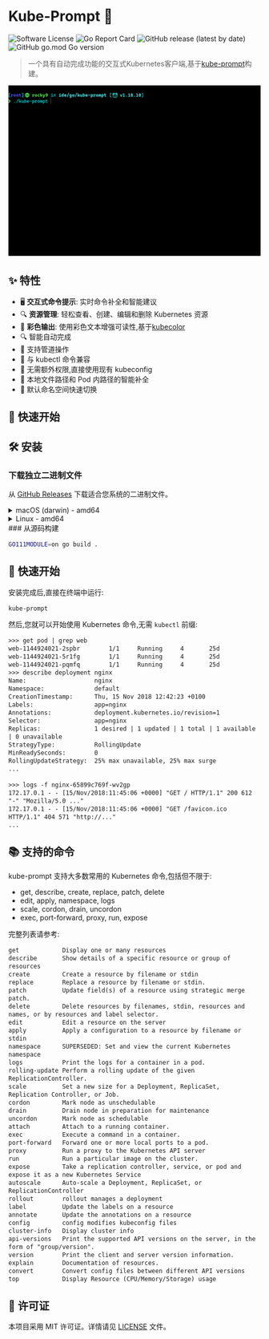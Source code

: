 # Kube-Prompt 🚀

![Software License](https://img.shields.io/badge/license-MIT-brightgreen.svg?style=flat-square)
![Go Report Card](https://goreportcard.com/badge/github.com/jiqinga/kube-prompt)
![GitHub release (latest by date)](https://img.shields.io/github/v/release/jiqinga/kube-prompt)
![GitHub go.mod Go version](https://img.shields.io/github/go-mod/go-version/jiqinga/kube-prompt)

> 一个具有自动完成功能的交互式Kubernetes客户端,基于[kube-prompt](https://github.com/c-bata/kube-prompt)构建。

![demo](docs/kube-prompt.gif)

## ✨ 特性

- 🖥️ **交互式命令提示**: 实时命令补全和智能建议
- 🔍 **资源管理**: 轻松查看、创建、编辑和删除 Kubernetes 资源
- 🎨 **彩色输出**: 使用彩色文本增强可读性,基于[kubecolor](https://github.com/hidetatz/kubecolor)
- 🔍 智能自动完成
- 🔗 支持管道操作
- 🚀 与 kubectl 命令兼容
- 🔐 无需额外权限,直接使用现有 kubeconfig
- 📁 本地文件路径和 Pod 内路径的智能补全
- 🔄 默认命名空间快速切换


## 🚀 快速开始

## 🛠️ 安装

### 下载独立二进制文件

从 [GitHub Releases](https://github.com/jiqinga/kube-prompt/releases) 下载适合您系统的二进制文件。

<details>
<summary>macOS (darwin) - amd64</summary>

```bash
wget https://github.com/jiqinga/kube-prompt/releases/download/v0.1/kube-prompt_0.1_Darwin_x86_64.tar.gz
tar -xf kube-prompt_0.1_Darwin_x86_64.tar.gz
sudo mv ./kube-prompt /usr/local/bin/kube-prompt
```

</details>

<details>
<summary>Linux - amd64</summary>

```bash
wget https://github.com/jiqinga/kube-prompt/releases/download/v0.1/kube-prompt_0.1_Linux_x86_64.tar.gz
tar -xf kube-prompt_0.1_Linux_x86_64.tar.gz
sudo mv ./kube-prompt /usr/local/bin/kube-prompt
```

</details>
### 从源码构建

```bash
GO111MODULE=on go build .
```

## 🚀 快速开始

安装完成后,直接在终端中运行:

```bash
kube-prompt
```

然后,您就可以开始使用 Kubernetes 命令,无需 `kubectl` 前缀:

```
>>> get pod | grep web
web-1144924021-2spbr        1/1     Running     4       25d
web-1144924021-5r1fg        1/1     Running     4       25d
web-1144924021-pqmfq        1/1     Running     4       25d
>>> describe deployment nginx
Name:                   nginx
Namespace:              default
CreationTimestamp:      Thu, 15 Nov 2018 12:42:23 +0100
Labels:                 app=nginx
Annotations:            deployment.kubernetes.io/revision=1
Selector:               app=nginx
Replicas:               1 desired | 1 updated | 1 total | 1 available | 0 unavailable
StrategyType:           RollingUpdate
MinReadySeconds:        0
RollingUpdateStrategy:  25% max unavailable, 25% max surge
...

>>> logs -f nginx-65899c769f-wv2gp
172.17.0.1 - - [15/Nov/2018:11:45:06 +0000] "GET / HTTP/1.1" 200 612 "-" "Mozilla/5.0 ..."
172.17.0.1 - - [15/Nov/2018:11:45:06 +0000] "GET /favicon.ico HTTP/1.1" 404 571 "http://..."
...
```

## 📚 支持的命令

kube-prompt 支持大多数常用的 Kubernetes 命令,包括但不限于:

- get, describe, create, replace, patch, delete
- edit, apply, namespace, logs
- scale, cordon, drain, uncordon
- exec, port-forward, proxy, run, expose

完整列表请参考:
```
get            Display one or many resources
describe       Show details of a specific resource or group of resources
create         Create a resource by filename or stdin
replace        Replace a resource by filename or stdin.
patch          Update field(s) of a resource using strategic merge patch.
delete         Delete resources by filenames, stdin, resources and names, or by resources and label selector.
edit           Edit a resource on the server
apply          Apply a configuration to a resource by filename or stdin
namespace      SUPERSEDED: Set and view the current Kubernetes namespace
logs           Print the logs for a container in a pod.
rolling-update Perform a rolling update of the given ReplicationController.
scale          Set a new size for a Deployment, ReplicaSet, Replication Controller, or Job.
cordon         Mark node as unschedulable
drain          Drain node in preparation for maintenance
uncordon       Mark node as schedulable
attach         Attach to a running container.
exec           Execute a command in a container.
port-forward   Forward one or more local ports to a pod.
proxy          Run a proxy to the Kubernetes API server
run            Run a particular image on the cluster.
expose         Take a replication controller, service, or pod and expose it as a new Kubernetes Service
autoscale      Auto-scale a Deployment, ReplicaSet, or ReplicationController
rollout        rollout manages a deployment
label          Update the labels on a resource
annotate       Update the annotations on a resource
config         config modifies kubeconfig files
cluster-info   Display cluster info
api-versions   Print the supported API versions on the server, in the form of "group/version".
version        Print the client and server version information.
explain        Documentation of resources.
convert        Convert config files between different API versions
top            Display Resource (CPU/Memory/Storage) usage
```


## 📄 许可证

本项目采用 MIT 许可证。详情请见 [LICENSE](./LICENSE) 文件。



